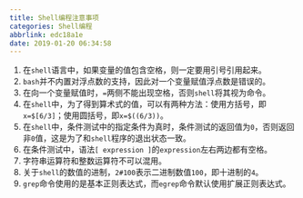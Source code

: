 ```yaml
---
title: Shell编程注意事项
categories: Shell编程
abbrlink: edc18a1e
date: 2019-01-20 06:34:58
---
```

1. 在`shell`语言中，如果变量的值包含空格，则一定要用引号引用起来。<!--more-->
2. `bash`并不内置对浮点数的支持，因此对一个变量赋值浮点数是错误的。
3. 在向一个变量赋值时，`=`两侧不能出现空格，否则`shell`将其视为命令。
4. 在`shell`中，为了得到算术式的值，可以有两种方法：使用方括号，即`x=$[6/3]`；使用圆括号，即`x=$((6/3))`。
5. 在`shell`中，条件测试中的指定条件为真时，条件测试的返回值为`0`，否则返回非`0`值，这是为了和`shell`程序的退出状态一致。
6. 在条件测试中，语法`[ expression ]`的`expression`左右两边都有空格。
7. 字符串运算符和整数运算符不可以混用。
8. 关于`shell`的数值的进制，`2#100`表示二进制数值`100`，即十进制的`4`。
9. `grep`命令使用的是基本正则表达式，而`egrep`命令默认使用扩展正则表达式。